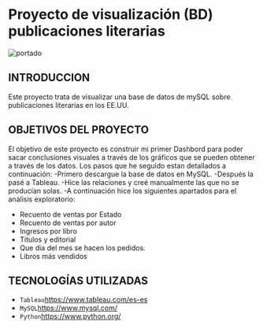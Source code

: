 #                     Proyecto de visualización (BD) publicaciones literarias
![portado](https://educacion30.b-cdn.net/wp-content/uploads/2020/05/477-1-1200x675.jpg.webp)

## INTRODUCCION

Este proyecto trata de visualizar una base de datos de mySQL sobre publicaciones literarias en los EE.UU.

## OBJETIVOS DEL PROYECTO


El objetivo de este proyecto es construir mi primer Dashbord para poder sacar conclusiones visuales a través de los gráficos que se pueden obtener a través de los datos.
Los pasos que he seguido estan detallados a continuación:
-Primero descargue la base de datos en MySQL.
-Después la pasé a Tableau.
-Hice las relaciones y creé manualmente las que no se producían solas.
-A continuación hice los siguientes apartados para el análisis exploratorio:
- Recuento de ventas por Estado
- Recuento de ventas por autor
- Ingresos por libro
- Titulos y editorial             
- Que dia del mes se hacen los pedidos.
- Libros más vendidos 


## TECNOLOGÍAS UTILIZADAS

- `Tableau`<https://www.tableau.com/es-es>
- `MySQL`https://www.mysql.com/
- `Python`https://www.python.org/